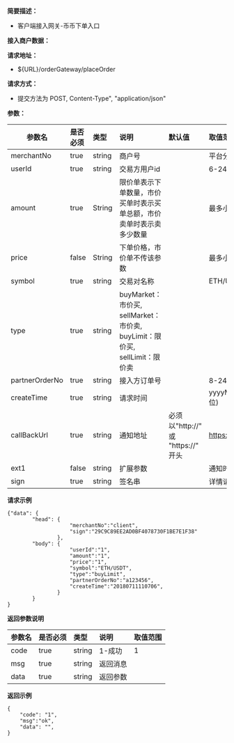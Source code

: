 **简要描述：**

- 客户端接入网关-币币下单入口

**接入商户数据：**


**请求地址：**
- ${URL}/orderGateway/placeOrder

**请求方式：**
-  提交方法为 POST, Content-Type", "application/json"

**参数：**


|参数名|是否必须|类型|说明|默认值|取值范围|
|--------|:----|:--------|:---------|:------|:------|
|merchantNo |true  |string |商户号   | | 平台分配|
|userId |true  |string | 交易方用户id   | | 6-24位|
|amount |true  |String | 限价单表示下单数量，市价买单时表示买单总额，市价卖单时表示卖多少数量   | |最多小数点后面8位 |
|price |false  |String |下单价格，市价单不传该参数   | |最多小数点后面8位 |
|symbol |true  |string | 交易对名称   | | ETH/USDT|
|type |true  |string | buyMarket：市价买, sellMarket：市价卖, buyLimit：限价买, sellLimit：限价卖    | | |
|partnerOrderNo |true  |string | 接入方订单号   | |8-24位 |
|createTime |true  |string | 请求时间   | |yyyyMMddHHmmss(14位) |
|callBackUrl |true  |string | 通知地址   |必须以"http://"  或 "https://" 开头| https://www.baidu.com|
|ext1 |false  |string | 扩展参数   | | 通知时原样返回|
|sign |true  |string | 签名串   | |详情请看加解密说明 | |

 **请求示例**
```
{"data": {
		"head": {
					"merchantNo":"client",
					"sign":"29C9C89EE2AD0BF4078730F1BE7E1F38"
				},
		"body": {
					"userId":"1",
					"amount":"1",
					"price":"1",
					"symbol":"ETH/USDT",
					"type":"buyLimit",
					"partnerOrderNo":"a123456",
					"createTime":"20180711110706",
		 		}
		}
}

```

 **返回参数说明** 

|参数名|是否必须|类型|说明|取值范围|
|--------|:----|:--------|:---------|:------|
|code  |true| string  | 1-成功 | 1|
|msg |true   |string |返回消息| |
|data |true   |string |返回参数| |

 **返回示例**
```
{
	"code": "1",
	"msg":"ok",
	"data": "",
}
```
